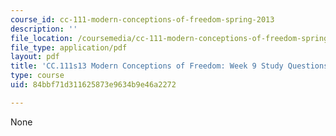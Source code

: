 ```yaml
---
course_id: cc-111-modern-conceptions-of-freedom-spring-2013
description: ''
file_location: /coursemedia/cc-111-modern-conceptions-of-freedom-spring-2013/84bbf71d311625873e9634b9e46a2272_MITCC_111F12_Week9Ques.pdf
file_type: application/pdf
layout: pdf
title: 'CC.111s13 Modern Conceptions of Freedom: Week 9 Study Questions'
type: course
uid: 84bbf71d311625873e9634b9e46a2272

---
```

None